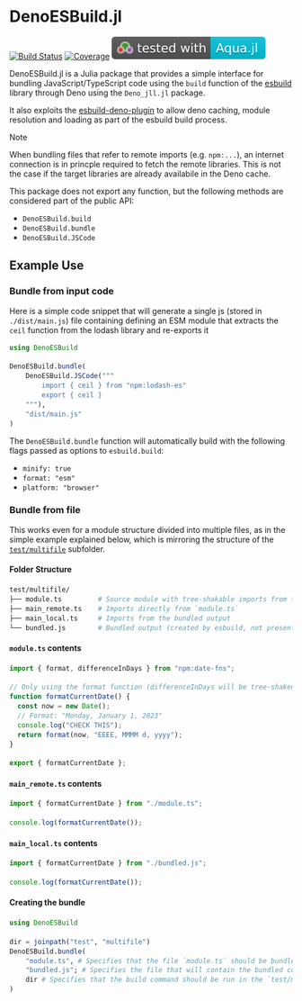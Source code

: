 # DenoESBuild.jl
[![Build Status](https://github.com/disberd/DenoESBuild.jl/actions/workflows/CI.yml/badge.svg?branch=main)](https://github.com/disberd/DenoESBuild.jl/actions/workflows/CI.yml?query=branch%3Amain)
[![Coverage](https://codecov.io/gh/disberd/DenoESBuild.jl/branch/main/graph/badge.svg)](https://codecov.io/gh/disberd/DenoESBuild.jl)
[![Aqua QA](https://raw.githubusercontent.com/JuliaTesting/Aqua.jl/master/badge.svg)](https://github.com/JuliaTesting/Aqua.jl)

DenoESBuild.jl is a Julia package that provides a simple interface for bundling JavaScript/TypeScript code using the `build` function of the [esbuild](https://esbuild.github.io/api/) library through Deno using the `Deno_jll.jl` package.

It also exploits the [esbuild-deno-plugin](https://github.com/due-sabati/esbuild-deno-plugin) to allow deno caching, module resolution and loading as part of the esbuild build process.

> [!NOTE]
> When bundling files that refer to remote imports (e.g. `npm:...`), an internet connection is in princple required to fetch the remote libraries. This is not the case if the target libraries are already availabile in the Deno cache.


This package does not export any function, but the following methods are considered part of the public API:
- `DenoESBuild.build`
- `DenoESBuild.bundle`
- `DenoESBuild.JSCode`

## Example Use

### Bundle from input code
Here is a simple code snippet that will generate a single js (stored in `./dist/main.js`) file containing defining an ESM module that extracts the `ceil` function from the lodash library and re-exports it
```julia
using DenoESBuild

DenoESBuild.bundle(
    DenoESBuild.JSCode("""
        import { ceil } from "npm:lodash-es"
        export { ceil }
    """),
    "dist/main.js"
)
```

The `DenoESBuild.bundle` function will automatically build with the following flags passed as options to `esbuild.build`:
- `minify: true`
- `format: "esm"`
- `platform: "browser"`

### Bundle from file
This works even for a module structure divided into multiple files, as in the simple example explained below, which is mirroring the structure of the [`test/multifile`](test/multifile) subfolder.

#### Folder Structure
```bash
test/multifile/
├── module.ts         # Source module with tree-shakable imports from the `npm:date-fns` library
├── main_remote.ts    # Imports directly from `module.ts`
├── main_local.ts     # Imports from the bundled output
└── bundled.js        # Bundled output (created by esbuild, not present by default)
```


#### `module.ts` contents
```typescript
import { format, differenceInDays } from "npm:date-fns";

// Only using the format function (differenceInDays will be tree-shaken out)
function formatCurrentDate() {
  const now = new Date();
  // Format: "Monday, January 1, 2023"
  console.log("CHECK THIS");
  return format(now, "EEEE, MMMM d, yyyy");
}

export { formatCurrentDate };
```

#### `main_remote.ts` contents
```typescript
import { formatCurrentDate } from "./module.ts";

console.log(formatCurrentDate());
```

#### `main_local.ts` contents
```typescript
import { formatCurrentDate } from "./bundled.js";

console.log(formatCurrentDate());
```

#### Creating the bundle

```julia
using DenoESBuild

dir = joinpath("test", "multifile")
DenoESBuild.bundle(
    "module.ts", # Specifies that the file `module.ts` should be bundled
    "bundled.js"; # Specifies the file that will contain the bundled code
    dir # Specifies that the build command should be run in the `test/multifile` directory
)
```